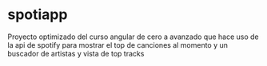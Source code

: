 # spotiapp
Proyecto optimizado del curso angular de cero a avanzado que hace uso de la api de spotify para mostrar el top de canciones al momento y un buscador de artistas y vista de top tracks
